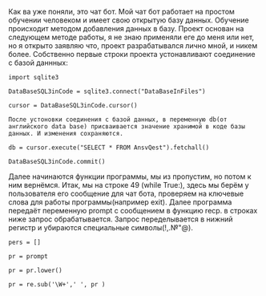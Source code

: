 Как ва уже поняли, это чат бот. 
Мой чат бот работает на простом обучении человеком и имеет свою открытую базу данных. 
Обучение происходит методом добавления данных в базу.
Проект основан на следующем методе работы, я не знаю применяли еге до меня или нет, но я открыто заявляю что, проект разрабатывался лично мной, и никем более. Собственно первые строки проекта устонавливают соединение с базой даннных:

    import sqlite3
    
    DataBaseSQL3inCode = sqlite3.connect("DataBaseInFiles")
    
    cursor = DataBaseSQL3inCode.cursor()
    
    После устоновки соединения с базой данных, в переменную db(от английского data base) присваивается значение хранимой в коде базы данных. И изменения сохраняются.
    
    db = cursor.execute("SELECT * FROM AnsvQest").fetchall()
    
    DataBaseSQL3inCode.commit()

Далее начинаются функции программы, мы из пропустим, но потом к ним вернёмся.
Итак, мы на строке 49 (while True:), здесь мы берём у пользователя его сообщение для чат бота, проверяем на ключевые слова для работы программы(например exit).
Далее программа передаёт переменную prompt с сообщением в функцию recp.
в строках ниже запрос обрабатывается. Запрос переделывается в нижний регистр и убираются специальные символы(!,.№"@).

    pers = []
    
    pr = prompt
        
    pr = pr.lower()
        
    pr = re.sub('\W+',' ', pr )
